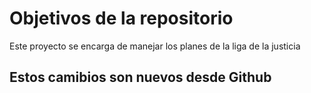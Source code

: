 # Objetivos de la repositorio

Este proyecto se encarga de manejar los planes de la liga de la justicia


## Estos camibios son nuevos desde Github

